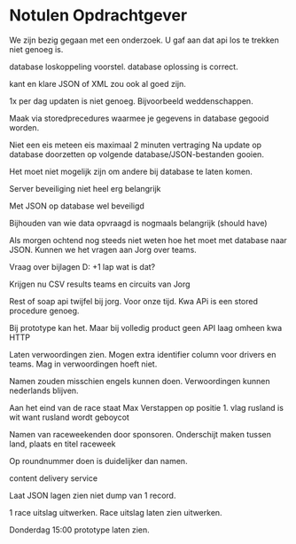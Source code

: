 # Notulen Opdrachtgever

We zijn bezig gegaan met een onderzoek.
U gaf aan dat api los te trekken niet genoeg is.

database loskoppeling voorstel.
database oplossing is correct.

kant en klare JSON of XML zou ook al goed zijn.

1x per dag updaten is niet genoeg.
Bijvoorbeeld weddenschappen.

Maak via storedprecedures waarmee je gegevens in database gegooid worden.

Niet een eis meteen 
eis maximaal 2 minuten vertraging
Na update op database doorzetten op volgende database/JSON-bestanden gooien.

Het moet niet mogelijk zijn om andere bij database te laten komen.

Server beveiliging niet heel erg belangrijk

Met JSON op database wel beveiligd

Bijhouden van wie data opvraagd is nogmaals belangrijk (should have)

Als morgen ochtend nog steeds niet weten hoe het moet met database naar JSON.
Kunnen we het vragen aan Jorg over teams.

Vraag over bijlagen D:
+1 lap wat is dat?

Krijgen nu CSV results teams en circuits van Jorg

Rest of soap api twijfel bij jorg. Voor onze tijd.
Kwa APi is een stored procedure genoeg.

Bij prototype kan het.
Maar bij volledig product geen API laag omheen kwa HTTP

Laten verwoordingen zien.
Mogen extra identifier column voor drivers en teams.
Mag in verwoordingen hoeft niet.

Namen zouden misschien engels kunnen doen.
Verwoordingen kunnen nederlands blijven.

Aan het eind van de race staat Max Verstappen op positie 1.
vlag rusland is wit want rusland wordt geboycot

Namen van raceweekenden door sponsoren.
Onderschijt maken tussen land, plaats en titel raceweek    

Op roundnummer doen is duidelijker dan namen. 

content delivery service

Laat JSON lagen zien niet dump van 1 record.

1 race uitslag uitwerken. 
Race uitslag laten zien uitwerken.

Donderdag 15:00 prototype laten zien.